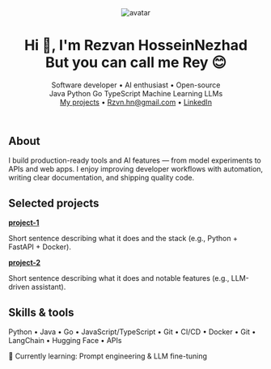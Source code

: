   <header>
    <img class="avatar" src="https://avatars.githubusercontent.com/YOUR_GITHUB_USERNAME" alt="avatar">
    <div>
      <h1>Hi 👋, I'm Rezvan HosseinNezhad <br> But you can call me <strong>Rey</strong> 😊
      </h1>
      <div class="tag">Software developer • AI enthusiast • Open-source</div>
      <div class="chips">
        <span class="chip">Java</span>
        <span class="chip">Python</span>
        <span class="chip">Go</span>
        <span class="chip">TypeScript</span>
        <span class="chip">Machine Learning</span>
        <span class="chip">LLMs</span>
      </div>
      <div>
        <a href="https://github.com/YOUR_GITHUB_USERNAME?tab=repositories">My projects</a> •
        <a href="mailto:you@example.com">Rzvn.hn@gmail.com</a> •
        <a href="https://linkedin.com/in/YOUR_PROFILE">LinkedIn</a>
      </div>
    </div>
  </header>

  <section>
    <h2>About</h2>
    <p>
      I build production-ready tools and AI features — from model experiments to APIs and web apps.
      I enjoy improving developer workflows with automation, writing clear documentation, and shipping quality code.
    </p>
  </section>

  <section>
    <h2>Selected projects</h2>
    <div class="projects">
      <div class="card">
        <strong><a href="https://github.com/YOUR_GITHUB_USERNAME/project-1">project-1</a></strong>
        <p>Short sentence describing what it does and the stack (e.g., Python + FastAPI + Docker).</p>
      </div>
      <div class="card">
        <strong><a href="https://github.com/YOUR_GITHUB_USERNAME/project-2">project-2</a></strong>
        <p>Short sentence describing what it does and notable features (e.g., LLM-driven assistant).</p>
      </div>
      <!-- add more cards as needed -->
    </div>
  </section>

  <section>
    <h2>Skills & tools</h2>
    <p>Python •  Java • Go • JavaScript/TypeScript • Git • CI/CD • Docker • Git • LangChain • Hugging Face • APIs</p>
  </section>


  <footer>
    <div>🔭 Currently learning: Prompt engineering & LLM fine-tuning</div>
  </footer>
</body>
</html>
